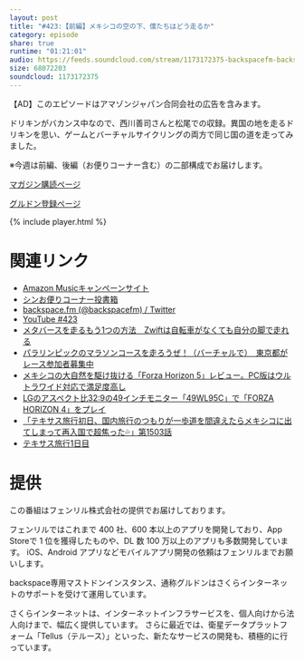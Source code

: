 ```yaml
---
layout: post
title: "#423:【前編】メキシコの空の下、僕たちはどう走るか"
category: episode
share: true
runtime: "01:21:01"
audio: https://feeds.soundcloud.com/stream/1173172375-backspacefm-backspacefm-423-1.mp3
size: 68072203
soundcloud: 1173172375
---
```

【AD】このエピソードはアマゾンジャパン合同会社の広告を含みます。

ドリキンがバカンス中なので、西川善司さんと松尾での収録。異国の地を走るドリキンを思い、ゲームとバーチャルサイクリングの両方で同じ国の道を走ってみました。

※今週は前編、後編（お便りコーナー含む）の二部構成でお届けします。

[マガジン購読ページ](https://note.com/drikin/m/m55ec296b7655)

[グルドン登録ページ](https://mstdn.guru/invite/3WVHpSMr)

{% include player.html %}

# 関連リンク
* [Amazon Musicキャンペーンサイト](https://amazon.co.jp/back)
* [シンお便りコーナー投書箱](https://forms.gle/NDBngfLwc3jKbLEJ6)
* [backspace.fm (@backspacefm) / Twitter](https://twitter.com/backspacefm)
* [YouTube #423](https://note.com/backspacefm/n/naaf25c8dea8f)
* [メタバースを走るもう1つの方法　Zwiftは自転車がなくても自分の脚で走れる](https://www.itmedia.co.jp/news/articles/2111/29/news150.html)
* [パラリンピックのマラソンコースを走ろうぜ！（バーチャルで）　東京都がレース参加者募集中](https://www.itmedia.co.jp/news/articles/2112/03/news128.html)
* [メキシコの大自然を駆け抜ける「Forza Horizon 5」レビュー。PC版はウルトラワイド対応で満足度高し](https://www.4gamer.net/games/577/G057737/20211117080/)
* [LGのアスペクト比32:9の49インチモニター「49WL95C」で「FORZA HORIZON 4」をプレイ](https://www.youtube.com/watch?v=NIqd0j6VdFo)
* [「テキサス旅行初日、国内旅行のつもりが一歩道を間違えたらメキシコに出てしまって再入国で超焦った💦」第1503話](https://www.youtube.com/watch?v=YnPKkzRaM1o)
* [テキサス旅行1日目](https://www.youtube.com/watch?v=ZvEMfJZHw9s)

# 提供

この番組はフェンリル株式会社の提供でお届けしております。

フェンリルではこれまで 400 社、600 本以上のアプリを開発しており、App Storeで 1 位を獲得したものや、DL 数 100 万以上のアプリも多数開発しています。
iOS、Android アプリなどモバイルアプリ開発の依頼はフェンリルまでお願いします。

backspace専用マストドンインスタンス、通称グルドンはさくらインターネットのサポートを受けて運用しています。

さくらインターネットは、インターネットインフラサービスを、個人向けから法人向けまで、幅広く提供しています。
さらに最近では、衛星データプラットフォーム「Tellus（テルース）」といった、新たなサービスの開発も、積極的に行っています。
